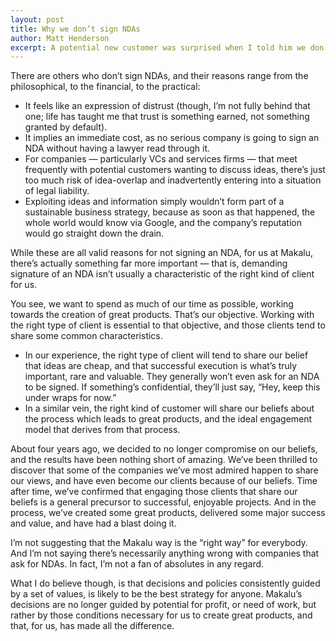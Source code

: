 ```yaml
---
layout: post
title: Why we don’t sign NDAs
author: Matt Henderson
excerpt: A potential new customer was surprised when I told him we don’t sign NDAs. This article explains why.
---
```


There are others who don’t sign NDAs, and their reasons range from the philosophical, to the financial, to the practical:

* It feels like an expression of distrust (though, I’m not fully behind that one; life has taught me that trust is something earned, not something granted by default).
* It implies an immediate cost, as no serious company is going to sign an NDA without having a lawyer read through it.
* For companies — particularly VCs and services firms — that meet frequently with potential customers wanting to discuss ideas, there’s just too much risk of idea-overlap and inadvertently entering into a situation of legal liability.
* Exploiting ideas and information simply wouldn’t form part of a sustainable business strategy, because as soon as that happened, the whole world would know via Google, and the company’s reputation would go straight down the drain.

While these are all valid reasons for not signing an NDA, for us at Makalu, there’s actually something far more important — that is, demanding signature of an NDA isn’t usually a characteristic of the right kind of client for us.

You see, we want to spend as much of our time as possible, working towards the creation of great products. That’s our objective. Working with the right type of client is essential to that objective, and those clients tend to share some common characteristics.

* In our experience, the right type of client will tend to share our belief that ideas are cheap, and that successful execution is what’s truly important, rare and valuable. They generally won’t even ask for an NDA to be signed. If something’s confidential, they’ll just say, “Hey, keep this under wraps for now.”
* In a similar vein, the right kind of customer will share our beliefs about the process which leads to great products, and the ideal engagement model that derives from that process.

About four years ago, we decided to no longer compromise on our beliefs, and the results have been nothing short of amazing. We’ve been thrilled to discover that some of the companies we’ve most admired happen to share our views, and have even become our clients because of our beliefs. Time after time, we’ve confirmed that engaging those clients that share our beliefs is a general precursor to successful, enjoyable projects. And in the process, we’ve created some great products, delivered some major success and value, and have had a blast doing it.

I’m not suggesting that the Makalu way is the “right way” for everybody. And I’m not saying there’s necessarily anything wrong with companies that ask for NDAs. In fact, I’m not a fan of absolutes in any regard.

What I do believe though, is that decisions and policies consistently guided by a set of values, is likely to be the best strategy for anyone. Makalu’s decisions are no longer guided by potential for profit, or need of work, but rather by those conditions necessary for us to create great products, and that, for us, has made all the difference.
